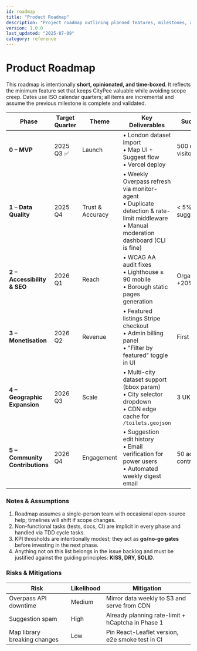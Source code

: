```yaml
---
id: roadmap
title: "Product Roadmap"
description: "Project roadmap outlining planned features, milestones, and development priorities"
version: 1.0.0
last_updated: "2025-07-09"
category: reference
---
```


# Product Roadmap

This roadmap is intentionally **short, opinionated, and time-boxed**. It reflects the minimum feature set that keeps CityPee valuable while avoiding scope creep. Dates use ISO calendar quarters; all items are incremental and assume the previous milestone is complete and validated.

| Phase | Target Quarter | Theme | Key Deliverables | Success Metric |
|-------|---------------|-------|------------------|----------------|
| **0 – MVP** | 2025 Q3 ✅ | Launch | • London dataset import<br/>• Map UI + Suggest flow<br/>• Vercel deploy | 500 unique visitors first week |
| **1 – Data Quality** | 2025 Q4 | Trust & Accuracy | • Weekly Overpass refresh via monitor-agent<br/>• Duplicate detection & rate-limit middleware<br/>• Manual moderation dashboard (CLI is fine) | < 5% duplicate suggestions |
| **2 – Accessibility & SEO** | 2026 Q1 | Reach | • WCAG AA audit fixes<br/>• Lighthouse ≥ 90 mobile<br/>• Borough static pages generation | Organic traffic +20% |
| **3 – Monetisation** | 2026 Q2 | Revenue | • Featured listings Stripe checkout<br/>• Admin billing panel<br/>• "Filter by featured" toggle in UI | First £500 MRR |
| **4 – Geographic Expansion** | 2026 Q3 | Scale | • Multi-city dataset support (bbox param)<br/>• City selector dropdown<br/>• CDN edge cache for `/toilets.geojson` | 3 UK cities live |
| **5 – Community Contributions** | 2026 Q4 | Engagement | • Suggestion edit history<br/>• Email verification for power users<br/>• Automated weekly digest email | 50 active contributors/month |

### Notes & Assumptions

1. Roadmap assumes a single-person team with occasional open-source help; timelines will shift if scope changes.  
2. Non-functional tasks (tests, docs, CI) are implicit in every phase and handled via TDD cycle tasks.  
3. KPI thresholds are intentionally modest; they act as **go/no-go gates** before investing in the next phase.  
4. Anything not on this list belongs in the issue backlog and must be justified against the guiding principles: **KISS, DRY, SOLID**. 

### Risks & Mitigations

| Risk | Likelihood | Mitigation |
|------|-----------|------------|
| Overpass API downtime | Medium | Mirror data weekly to S3 and serve from CDN |
| Suggestion spam | High | Already planning rate-limit + hCaptcha in Phase 1 |
| Map library breaking changes | Low | Pin React-Leaflet version, e2e smoke test in CI | 